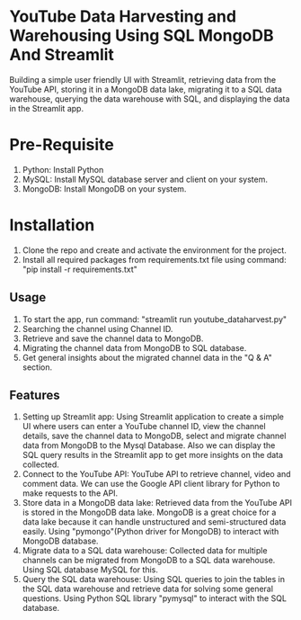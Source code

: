 # YouTube Data Harvesting and Warehousing Using SQL MongoDB And Streamlit
Building a simple user friendly UI with Streamlit, retrieving data from the YouTube API, storing it in a MongoDB data lake, migrating it to a SQL data warehouse, querying the data warehouse with SQL, and displaying the data in the Streamlit app.

# Pre-Requisite
1) Python: Install Python
2) MySQL: Install MySQL database server and client on your system.
3) MongoDB: Install MongoDB on your system.

# Installation
1) Clone the repo and create and activate the environment for the project.
2) Install all required packages from requirements.txt file using command: "pip install -r requirements.txt"

## Usage
1) To start the app, run command: "streamlit run youtube_dataharvest.py"
2) Searching the channel using Channel ID.
3) Retrieve and save the channel data to MongoDB.
4) Migrating the channel data from MongoDB to SQL database.
5) Get general insights about the migrated channel data in the "Q & A" section.

## Features
1) Setting up Streamlit app: Using Streamlit application to create a simple UI where users can enter a YouTube channel ID, view the channel details, save the channel data to MongoDB, select and migrate channel data from MongoDB to the Mysql Database. Also we can display the SQL query results in the Streamlit app to get more insights on the data collected.
2) Connect to the YouTube API: YouTube API to retrieve channel, video and comment data. We can use the Google API client library for Python to make requests to the API.
3) Store data in a MongoDB data lake: Retrieved data from the YouTube API is stored in the MongoDB data lake. MongoDB is a great choice for a data lake because it can handle unstructured and semi-structured data easily. Using "pymongo"(Python driver for MongoDB) to interact with MongoDB database.
4) Migrate data to a SQL data warehouse: Collected data for multiple channels can be migrated from MongoDB to a SQL data warehouse. Using SQL database MySQL for this.
5) Query the SQL data warehouse: Using SQL queries to join the tables in the SQL data warehouse and retrieve data for solving some general questions. Using Python SQL library  "pymysql" to interact with the SQL database.
